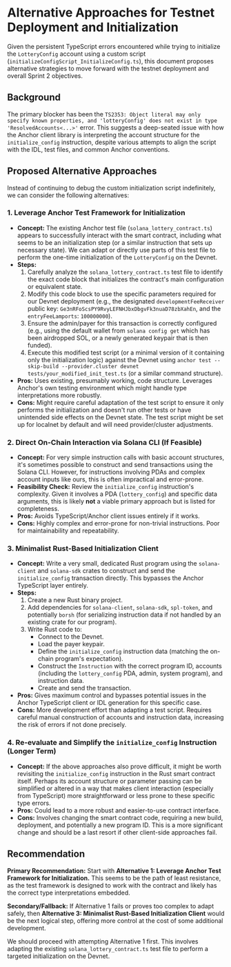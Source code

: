 # Alternative Approaches for Testnet Deployment and Initialization

Given the persistent TypeScript errors encountered while trying to initialize the `LotteryConfig` account using a custom script (`initializeConfigScript_InitializeConfig.ts`), this document proposes alternative strategies to move forward with the testnet deployment and overall Sprint 2 objectives.

## Background

The primary blocker has been the `TS2353: Object literal may only specify known properties, and 'lotteryConfig' does not exist in type 'ResolvedAccounts<...>'` error. This suggests a deep-seated issue with how the Anchor client library is interpreting the account structure for the `initialize_config` instruction, despite various attempts to align the script with the IDL, test files, and common Anchor conventions.

## Proposed Alternative Approaches

Instead of continuing to debug the custom initialization script indefinitely, we can consider the following alternatives:

### 1. Leverage Anchor Test Framework for Initialization

*   **Concept:** The existing Anchor test file (`solana_lottery_contract.ts`) appears to successfully interact with the smart contract, including what seems to be an initialization step (or a similar instruction that sets up necessary state). We can adapt or directly use parts of this test file to perform the one-time initialization of the `LotteryConfig` on the Devnet.
*   **Steps:**
    1.  Carefully analyze the `solana_lottery_contract.ts` test file to identify the exact code block that initializes the contract's main configuration or equivalent state.
    2.  Modify this code block to use the specific parameters required for our Devnet deployment (e.g., the designated `developmentFeeReceiver` public key: `Ge3nRFoScsPY9RvyLEFNHJbxDbgvFk3nuaD78zbXahEn`, and the `entryFeeLamports`: `100000000`).
    3.  Ensure the admin/payer for this transaction is correctly configured (e.g., using the default wallet from `solana config get` which has been airdropped SOL, or a newly generated keypair that is then funded).
    4.  Execute this modified test script (or a minimal version of it containing only the initialization logic) against the Devnet using `anchor test --skip-build --provider.cluster devnet tests/your_modified_init_test.ts` (or a similar command structure).
*   **Pros:** Uses existing, presumably working, code structure. Leverages Anchor's own testing environment which might handle type interpretations more robustly.
*   **Cons:** Might require careful adaptation of the test script to ensure it only performs the initialization and doesn't run other tests or have unintended side effects on the Devnet state. The test script might be set up for localnet by default and will need provider/cluster adjustments.

### 2. Direct On-Chain Interaction via Solana CLI (If Feasible)

*   **Concept:** For very simple instruction calls with basic account structures, it's sometimes possible to construct and send transactions using the Solana CLI. However, for instructions involving PDAs and complex account inputs like ours, this is often impractical and error-prone.
*   **Feasibility Check:** Review the `initialize_config` instruction's complexity. Given it involves a PDA (`lottery_config`) and specific data arguments, this is likely **not** a viable primary approach but is listed for completeness.
*   **Pros:** Avoids TypeScript/Anchor client issues entirely if it works.
*   **Cons:** Highly complex and error-prone for non-trivial instructions. Poor for maintainability and repeatability.

### 3. Minimalist Rust-Based Initialization Client

*   **Concept:** Write a very small, dedicated Rust program using the `solana-client` and `solana-sdk` crates to construct and send the `initialize_config` transaction directly. This bypasses the Anchor TypeScript layer entirely.
*   **Steps:**
    1.  Create a new Rust binary project.
    2.  Add dependencies for `solana-client`, `solana-sdk`, `spl-token`, and potentially `borsh` (for serializing instruction data if not handled by an existing crate for our program).
    3.  Write Rust code to:
        *   Connect to the Devnet.
        *   Load the payer keypair.
        *   Define the `initialize_config` instruction data (matching the on-chain program's expectation).
        *   Construct the `Instruction` with the correct program ID, accounts (including the `lottery_config` PDA, admin, system program), and instruction data.
        *   Create and send the transaction.
*   **Pros:** Gives maximum control and bypasses potential issues in the Anchor TypeScript client or IDL generation for this specific case.
*   **Cons:** More development effort than adapting a test script. Requires careful manual construction of accounts and instruction data, increasing the risk of errors if not done precisely.

### 4. Re-evaluate and Simplify the `initialize_config` Instruction (Longer Term)

*   **Concept:** If the above approaches also prove difficult, it might be worth revisiting the `initialize_config` instruction in the Rust smart contract itself. Perhaps its account structure or parameter passing can be simplified or altered in a way that makes client interaction (especially from TypeScript) more straightforward or less prone to these specific type errors.
*   **Pros:** Could lead to a more robust and easier-to-use contract interface.
*   **Cons:** Involves changing the smart contract code, requiring a new build, deployment, and potentially a new program ID. This is a more significant change and should be a last resort if other client-side approaches fail.

## Recommendation

**Primary Recommendation:** Start with **Alternative 1: Leverage Anchor Test Framework for Initialization.** This seems to be the path of least resistance, as the test framework is designed to work with the contract and likely has the correct type interpretations embedded.

**Secondary/Fallback:** If Alternative 1 fails or proves too complex to adapt safely, then **Alternative 3: Minimalist Rust-Based Initialization Client** would be the next logical step, offering more control at the cost of some additional development.

We should proceed with attempting Alternative 1 first. This involves adapting the existing `solana_lottery_contract.ts` test file to perform a targeted initialization on the Devnet.

